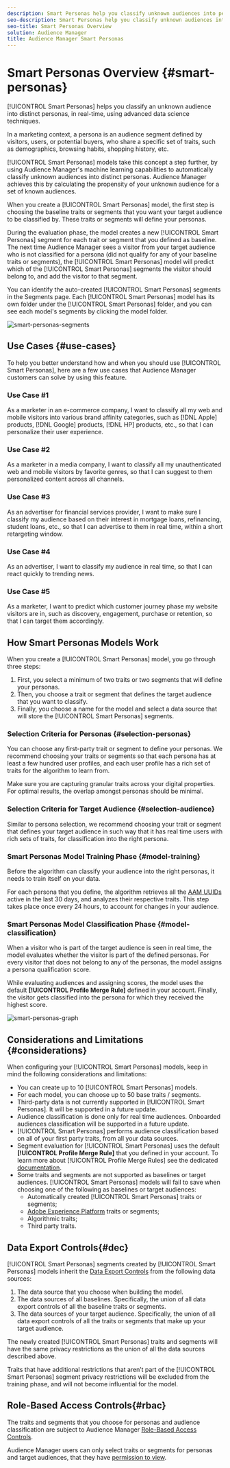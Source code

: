 ```yaml
---
description: Smart Personas help you classify unknown audiences into personas in real-time, using advanced data science techniques.
seo-description: Smart Personas help you classify unknown audiences into personas in real-time, using advanced data science techniques.
seo-title: Smart Personas Overview
solution: Audience Manager
title: Audience Manager Smart Personas
---
```


# Smart Personas Overview {#smart-personas}

[!UICONTROL Smart Personas] helps you classify an unknown audience into distinct personas, in real-time, using advanced data science techniques.

In a marketing context, a persona is an audience segment defined by visitors, users, or potential buyers, who share a specific set of traits, such as demographics, browsing habits, shopping history, etc.

[!UICONTROL Smart Personas] models take this concept a step further, by using Audience Manager's machine learning capabilities to automatically classify unknown audiences into distinct personas. Audience Manager achieves this by calculating the propensity of your unknown audience for a set of known audiences.

When you create a [!UICONTROL Smart Personas] model, the first step is choosing the baseline traits or segments that you want your target audience to be classified by. These traits or segments will define your personas.

During the evaluation phase, the model creates a new [!UICONTROL Smart Personas] segment for each trait or segment that you defined as baseline. The next time Audience Manager sees a visitor from your target audience who is not classified for a persona  (did not qualify for any of your baseline traits or segments), the [!UICONTROL Smart Personas] model will predict which of the [!UICONTROL Smart Personas] segments the visitor should belong to, and add the visitor to that segment.

You can identify the auto-created [!UICONTROL Smart Personas] segments in the Segments page. Each [!UICONTROL Smart Personas] model has its own folder under the [!UICONTROL Smart Personas] folder, and you can see each model's segments by clicking the model folder.

![smart-personas-segments](assets/smart-personas-segments.png)

## Use Cases {#use-cases}

To help you better understand how and when you should use [!UICONTROL Smart Personas], here are a few use cases that Audience Manager customers can solve by using this feature.

### Use Case #1

As a marketer in an e-commerce company, I want to classify all my web and mobile visitors into various brand affinity categories, such as [!DNL Apple] products, [!DNL Google] products, [!DNL HP] products, etc., so that I can personalize their user experience.

### Use Case #2

As a marketer in a media company, I want to classify all my unauthenticated web and mobile visitors by favorite genres, so that I can suggest to them personalized content across all channels.

### Use Case #3

As an advertiser for financial services provider, I want to make sure I classify my audience based on their interest in mortgage loans, refinancing, student loans, etc., so that I can advertise to them in real time, within a short retargeting window.

### Use Case #4

As an advertiser, I want to classify my audience in real time, so that I can react quickly to trending news.

### Use Case #5

As a marketer, I want to predict which customer journey phase my website visitors are in, such as discovery, engagement, purchase or retention, so that I can target them accordingly.

## How Smart Personas Models Work

When you create a [!UICONTROL Smart Personas] model, you go through three steps:

1. First, you select a minimum of two traits or two segments that will define your personas.
2. Then, you choose a trait or segment that defines the target audience that you want to classify.
3. Finally, you choose a name for the model and select a data source that will store the [!UICONTROL Smart Personas] segments.

### Selection Criteria for Personas {#selection-personas}

You can choose any first-party trait or segment to define your personas. We recommend choosing your traits or segments so that each persona has at least a few hundred user profiles, and each user profile has a rich set of traits for the algorithm to learn from.

Make sure you are capturing granular traits across your digital properties. For optimal results, the overlap amongst personas should be minimal.

### Selection Criteria for Target Audience {#selection-audience}

Similar to persona selection, we recommend choosing your trait or segment that defines your target audience in such way that it has real time users with rich sets of traits, for classification into the right persona.

### Smart Personas Model Training Phase {#model-training}

Before the algorithm can classify your audience into the right personas, it needs to train itself on your data.

For each persona that you define, the algorithm retrieves all the [AAM UUIDs](https://docs.adobe.com/content/help/en/audience-manager/user-guide/reference/ids-in-aam.html) active in the last 30 days, and analyzes their respective traits.
This step takes place once every 24 hours, to account for changes in your audience.

### Smart Personas Model Classification Phase {#model-classification}

When a visitor who is part of the target audience is seen in real time, the model evaluates whether the visitor is part of the defined personas. For every visitor that does not belong to any of the personas, the model assigns a persona qualification score.

While evaluating audiences and assigning scores, the model uses the default **[!UICONTROL Profile Merge Rule]** defined in your account. Finally, the visitor gets classified into the persona for which they received the highest score.

![smart-personas-graph](assets/smart-personas-graph.png)

## Considerations and Limitations {#considerations}

When configuring your [!UICONTROL Smart Personas] models, keep in mind the following considerations and limitations:

* You can create up to 10 [!UICONTROL Smart Personas] models.
* For each model, you can choose up to 50 base traits / segments.
* Third-party data is not currently supported in [!UICONTROL Smart Personas]. It will be supported in a future update.
* Audience classification is done only for real time audiences. Onboarded audiences classification will be supported in a future update.
* [!UICONTROL Smart Personas] performs audience classification based on all of your first party traits, from all your data sources.
* Segment evaluation for [!UICONTROL Smart Personas] uses the default **[!UICONTROL Profile Merge Rule]** that you defined in your account. To learn more about [!UICONTROL Profile Merge Rules] see the dedicated [documentation](https://docs.adobe.com/content/help/en/audience-manager/user-guide/features/profile-merge-rules/merge-rules-overview.html).
* Some traits and segments are not supported as baselines or target audiences. [!UICONTROL Smart Personas] models will fail to save when choosing one of the following as baselines or target audiences:
  * Automatically created [!UICONTROL Smart Personas] traits or segments;
  * [Adobe Experience Platform](../integration/../../integration/integration-aep/aam-aep-audience-sharing.md) traits or segments;
  * Algorithmic traits;
  * Third party traits.

## Data Export Controls{#dec}

[!UICONTROL Smart Personas] segments created by [!UICONTROL Smart Personas] models inherit the [Data Export Controls](https://docs.adobe.com/content/help/en/audience-manager/user-guide/features/data-export-controls.html) from the following data sources:

1. The data source that you choose when building the model.
2. The data sources of all baselines. Specifically, the union of all data export controls of all the baseline traits or segments.
3. The data sources of your target audience. Specifically, the union of all data export controls of all the traits or segments that make up your target audience.

The newly created [!UICONTROL Smart Personas] traits and segments will have the same privacy restrictions as the union of all the data sources described above.

Traits that have additional restrictions that aren’t part of the [!UICONTROL Smart Personas] segment privacy restrictions will be excluded from the training phase, and will not become influential for the model.

## Role-Based Access Controls{#rbac}

The traits and segments that you choose for personas and audience classification are subject to Audience Manager [Role-Based Access Controls](https://docs.adobe.com/content/help/en/audience-manager/user-guide/features/administration/administration-overview.html).

Audience Manager users can only select traits or segments for personas and target audiences, that they have [permission to view](https://docs.adobe.com/content/help/en/audience-manager/user-guide/features/administration/administration-overview.html#wild-card-permissions).
